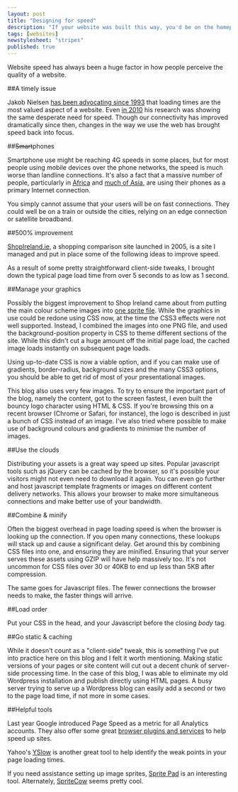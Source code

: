 ```yaml
---
layout: post
title: "Designing for speed"
description: "If your website was built this way, you'd be on the homepage by now."
tags: [websites]
newstylesheet: "stripes"
published: true
---
```

Website speed has always been a huge factor in how people perceive the quality of a website. 

##A timely issue

Jakob Nielsen [has been advocating since 1993][2] that loading times are the most valued aspect of a website. Even [in 2010][3] his research was showing the same desperate need for speed. Though our connectivity has improved dramatically since then, changes in the way we use the web has brought speed back into focus.

##<del>Smart</del>phones

Smartphone use might be reaching 4G speeds in some places, but for most people using mobile devices over the phone networks, the speed is much worse than landline connections. It's also a fact that a massive number of people, particularly in [Africa][5] and [much of Asia][4], are using their phones as a primary Internet connection.

You simply cannot assume that your users will be on fast connections. They could well be on a train or outside the cities, relying on an edge connection or satellite broadband.

##500% improvement

[ShopIreland.ie][1], a shopping comparison site launched in 2005, is a site I managed and put in place some of the following ideas to improve speed. 

As a result of some pretty straightforward client-side tweaks, I brought down the typical page load time from over 5 seconds to as low as 1 second. 

##Manage your graphics

Possibly the biggest improvement to Shop Ireland came about from putting the main colour scheme images into [one sprite file][6]. While the graphics in use could be redone using CSS now, at the time the CSS3 effects were not well supported. Instead, I combined the images into one PNG file, and used the background-position property in CSS to theme different sections of the site. While this didn't cut a huge amount off the initial page load, the cached image loads instantly on subsequent page loads.

Using up-to-date CSS is now a viable option, and if you can make use of gradients, border-radius, background sizes and the many CSS3 options, you should be able to get rid of most of your presentational images.

This blog also uses very few images. To try to ensure the important part of the blog, namely the content, got to the screen fastest, I even built the bouncy logo character using HTML & CSS. If you're browsing this on a recent browser (Chrome or Safari, for instance), the logo is described in just a bunch of CSS instead of an image. I've also tried where possible to make use of background colours and gradients to minimise the number of images.

##Use the clouds

Distributing your assets is a great way speed up sites. Popular javascript tools such as jQuery can be cached by the browser, so it's possible your visitors might not even need to download it again. You can even go further and host javascript template fragments or images on different content delivery networks. This allows your browser to make more simultaneous connections and make better use of your bandwidth.

##Combine & minify

Often the biggest overhead in page loading speed is when the browser is looking up the connection. If you open many connections, these lookups will stack up and cause a significant delay. Get around this by combining CSS files into one, and ensuring they are minified. Ensuring that your server serves these assets using GZIP will have help massively too. It's not uncommon for CSS files over 30 or 40KB to end up less than 5KB after compression.

The same goes for Javascript files. The fewer connections the browser needs to make, the faster things will arrive.

##Load order

Put your CSS in the head, and your Javascript before the closing *body* tag.

##Go static & caching

While it doesn't count as a "client-side" tweak, this is something I've put into practice here on this blog and I felt it worth mentioning. Making static versions of your pages or site content will cut out a decent chunk of server-side processing time. In the case of this blog, I was able to eliminate my old Wordpress installation and publish directly using HTML pages. A busy server trying to serve up a Wordpress blog can easily add a second or two to the page load time, if not more in some cases.

##Helpful tools

Last year Google introduced Page Speed as a metric for all Analytics accounts. They also offer some great [browser plugins and services][7] to help speed up sites. 

Yahoo's [YSlow][8] is another great tool to help identify the weak points in your page loading times.

If you need assistance setting up image sprites, [Sprite Pad][9] is an interesting tool. Alternately, [SpriteCow][10] seems pretty cool.

 [1]: http://shopireland.ie
 [2]: http://www.useit.com/alertbox/9703a.html
 [3]: http://www.useit.com/alertbox/response-times.html
 [4]: http://www.engadget.com/2012/07/19/smartphone-internet-china/
 [5]: http://afrinnovator.com/blog/2012/02/02/why-you-must-never-forget-about-the-humble-feature-phone-in-africa/
 [6]: http://www.shopireland.ie/images/all.png
 [7]: https://developers.google.com/speed/pagespeed/
 [8]: http://developer.yahoo.com/yslow/
 [9]: http://spritepad.wearekiss.com/
 [10]: http://www.spritecow.com/